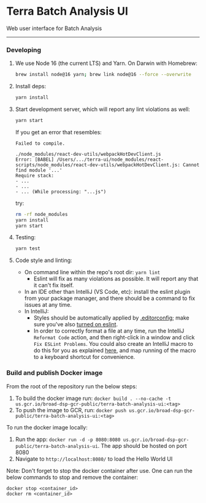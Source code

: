 # Terra Batch Analysis UI

Web user interface for Batch Analysis

------------------------

### Developing

1. We use Node 16 (the current LTS) and Yarn. On Darwin with Homebrew:

    ```sh
    brew install node@16 yarn; brew link node@16 --force --overwrite
    ```
2. Install deps:

    ```sh
    yarn install
    ```
3. Start development server, which will report any lint violations as well:

    ```sh
    yarn start
    ```

    If you get an error that resembles:

    ```
    Failed to compile.

    ./node_modules/react-dev-utils/webpackHotDevClient.js
    Error: [BABEL] /Users/.../terra-ui/node_modules/react-scripts/node_modules/react-dev-utils/webpackHotDevClient.js: Cannot find module '...'
    Require stack:
    - ...
    - ...
    - ... (While processing: "...js")
    ```

    try:

    ```sh
    rm -rf node_modules
    yarn install
    yarn start
    ```
4. Testing:

    ```sh
    yarn test
    ```
5. Code style and linting:
    * On command line within the repo's root dir: `yarn lint`
      * Eslint will fix as many violations as possible. It will report any that it can't fix itself.
    * In an IDE other than IntelliJ (VS Code, etc): install the eslint plugin from your package manager, and there should be a command to fix issues at any time.
    * In IntelliJ:
        * Styles should be automatically applied by [.editorconfig](.editorconfig); make sure you've also [turned on eslint](https://www.jetbrains.com/help/idea/eslint.html#ws_js_eslint_automatic_configuration).
        * In order to correctly format a file at any time, run the IntelliJ `Reformat Code` action, and then right-click in a window and click `Fix ESLint Problems`. You could also create an IntelliJ macro to do this for you as explained [here](https://www.jetbrains.com/help/idea/using-macros-in-the-editor.html#reformat_on_save), and map running of the macro to a keyboard shortcut for convenience.

### Build and publish Docker image

From the root of the repository run the below steps:
1. To build the docker image run: `docker build . --no-cache -t us.gcr.io/broad-dsp-gcr-public/terra-batch-analysis-ui:<tag>`
4. To push the image to GCR, run: `docker push us.gcr.io/broad-dsp-gcr-public/terra-batch-analysis-ui:<tag>`

To run the docker image locally:
1. Run the app: `docker run -d -p 8080:8080 us.gcr.io/broad-dsp-gcr-public/terra-batch-analysis-ui`. The app should be hosted on port 8080
2. Navigate to `http://localhost:8080/` to load the Hello World UI

Note: Don't forget to stop the docker container after use. One can run the below commands to stop and remove the container:
```
docker stop <container_id>
docker rm <container_id>
```

